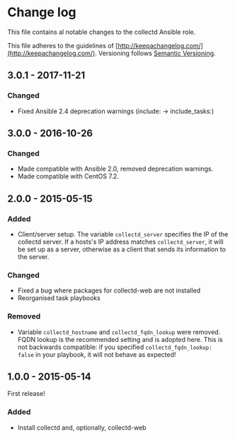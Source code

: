 # Change log

This file contains al notable changes to the collectd Ansible role.

This file adheres to the guidelines of [http://keepachangelog.com/](http://keepachangelog.com/). Versioning follows [Semantic Versioning](http://semver.org/).

## 3.0.1 - 2017-11-21

### Changed

- Fixed Ansible 2.4 deprecation warnings (include: -> include_tasks:)

## 3.0.0 - 2016-10-26

### Changed

- Made compatible with Ansible 2.0, removed deprecation warnings.
- Made compatible with CentOS 7.2.

## 2.0.0 - 2015-05-15

### Added

- Client/server setup. The variable `collectd_server` specifies the IP of the collectd server. If a hosts's IP address matches `collectd_server`, it will be set up as a server, otherwise as a client that sends its information to the server.

### Changed

- Fixed a bug where packages for collectd-web are not installed
- Reorganised task playbooks

### Removed

- Variable `collectd_hostname` and `collectd_fqdn_lookup` were removed. FQDN lookup is the recommended setting and is adopted here. This is not backwards compatible: if you specified `collectd_fqdn_lookup: false` in your playbook, it will not behave as expected!

## 1.0.0 - 2015-05-14

First release!

### Added

- Install collectd and, optionally, collectd-web

